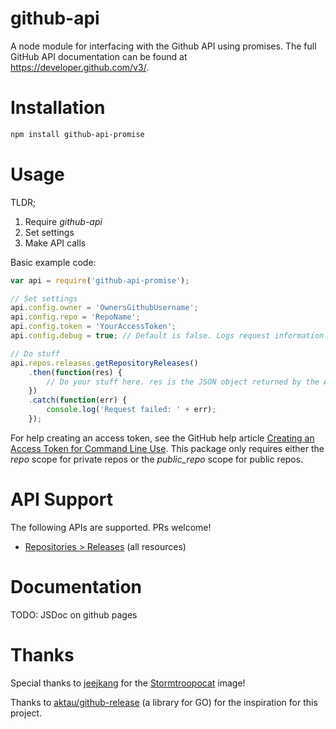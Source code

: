 # github-api
A node module for interfacing with the Github API using promises. The full GitHub API documentation can be found at https://developer.github.com/v3/.

# Installation
```bash
npm install github-api-promise
````

# Usage
TLDR;

1. Require _github-api_
2. Set settings
3. Make API calls

Basic example code:

```JavaScript
var api = require('github-api-promise');

// Set settings
api.config.owner = 'OwnersGithubUsername';
api.config.repo = 'RepoName';
api.config.token = 'YourAccessToken';
api.config.debug = true; // Default is false. Logs request information via console.log when true.

// Do stuff
api.repos.releases.getRepositoryReleases()
	.then(function(res) {
		// Do your stuff here. res is the JSON object returned by the API
	})
	.catch(function(err) {
		console.log('Request failed: ' + err);
	});
````

For help creating an access token, see the GitHub help article [Creating an Access Token for Command Line Use](https://help.github.com/articles/creating-an-access-token-for-command-line-use/). This package only requires either the _repo_ scope for private repos or the _public_repo_ scope for public repos.

# API Support
The following APIs are supported. PRs welcome!

* [Repositories > Releases](https://developer.github.com/v3/repos/releases/) (all resources)

# Documentation
TODO: JSDoc on github pages

# Thanks
Special thanks to [jeejkang](https://github.com/jeejkang) for the [Stormtroopocat](https://octodex.github.com/stormtroopocat/) image!

Thanks to [aktau/github-release](https://github.com/aktau/github-release) (a library for GO) for the inspiration for this project.
